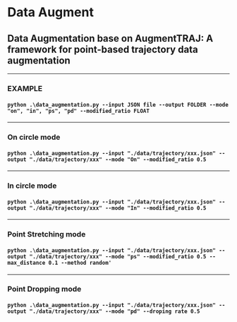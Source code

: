# Data Augment

## Data Augmentation base on  AugmentTRAJ: A framework for point-based trajectory data augmentation
---

### EXAMPLE

#### ``` python .\data_augmentation.py --input JSON file --output FOLDER --mode "on", "in", "ps", "pd" --modified_ratio FLOAT ```

---
### On circle mode

#### ``` python .\data_augmentation.py --input "./data/trajectory/xxx.json" --output "./data/trajectory/xxx" --mode "On" --modified_ratio 0.5 ```
---
### In circle mode

#### ``` python .\data_augmentation.py --input "./data/trajectory/xxx.json" --output "./data/trajectory/xxx" --mode "In" --modified_ratio 0.5 ```

---
### Point Stretching mode

#### ``` python .\data_augmentation.py --input "./data/trajectory/xxx.json" --output "./data/trajectory/xxx" --mode "ps" --modified_ratio 0.5 --max_distance 0.1 --method random' ```
---
### Point Dropping mode

#### ``` python .\data_augmentation.py --input "./data/trajectory/xxx.json" --output "./data/trajectory/xxx" --mode "pd" --droping rate 0.5 ```


